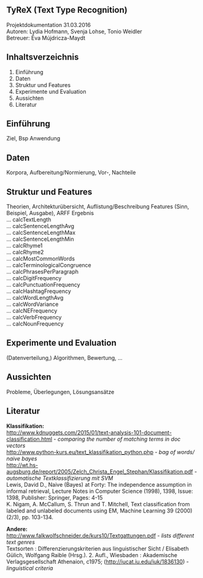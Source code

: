 TyReX (Text Type Recognition)  
----------------
Projektdokumentation 31.03.2016  
Autoren: Lydia Hofmann, Svenja Lohse, Tonio Weidler  
Betreuer: Éva Mújdricza-Maydt  

Inhaltsverzeichnis  
-------
1. Einführung  
2. Daten  
3. Struktur und Features  
4. Experimente und Evaluation  
5. Aussichten  
6. Literatur

Einführung     
-------
Ziel, Bsp Anwendung
  
Daten  
-------
Korpora, Aufbereitung/Normierung, Vor-, Nachteile  
  
Struktur und Features
-------
Theorien, Architekturübersicht, Auflistung/Beschreibung Features (Sinn, Beispiel, Ausgabe), ARFF Ergebnis  
... calcTextLength  
... calcSentenceLengthAvg  
... calcSentenceLengthMax  
... calcSentenceLengthMin  
... calcRhyme1  
... calcRhyme2  
... calcMostCommonWords  
... calcTerminologicalCongruence  
... calcPhrasesPerParagraph  
... calcDigitFrequency  
... calcPunctuationFrequency  
... calcHashtagFrequency  
... calcWordLengthAvg  
... calcWordVariance  
... calcNEFrequency  
... calcVerbFrequency  
... calcNounFrequency  

Experimente und Evaluation  
-------
(Datenverteilung,) Algorithmen, Bewertung, ...  

Aussichten
-------
Probleme, Überlegungen, Lösungsansätze  

Literatur
-------
**Klassifikation:**  
http://www.kdnuggets.com/2015/01/text-analysis-101-document-classification.html - *comparing the number of matching terms in doc vectors*  
http://www.python-kurs.eu/text_klassifikation_python.php - *bag of words/ naive bayes*   
http://wt.hs-augsburg.de/report/2005/Zelch_Christa_Engel_Stephan/Klassifikation.pdf - *automatische Textklassifizierung mit SVM*  
Lewis, David D., Naive (Bayes) at Forty: The independence assumption in informal retrieval, Lecture Notes in Computer Science (1998), 1398, Issue: 1398, Publisher: Springer, Pages: 4-15  
K. Nigam, A. McCallum, S. Thrun and T. Mitchell, Text classification from labeled and unlabeled documents using EM, Machine Learning 39 (2000) (2/3), pp. 103-134.  

**Andere:**  
http://www.falkwolfschneider.de/kurs10/Textgattungen.pdf - *lists different text genres*  
Textsorten : Differenzierungskriterien aus linguistischer Sicht / Elisabeth Gülich, Wolfgang Raible (Hrsg.). 2. Aufl., Wiesbaden : Akademische Verlagsgesellschaft Athenaion, c1975; (http://iucat.iu.edu/iuk/1836130) - *linguistical criteria*  

